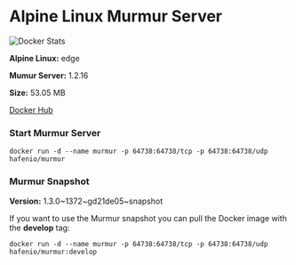 # Alpine Linux Murmur Server

![Docker Stats](http://dockeri.co/image/hafenio/murmur)

**Alpine Linux:** edge

**Mumur Server:** 1.2.16

**Size:** 53.05 MB

[Docker Hub](https://hub.docker.com/r/hafenio/murmur/)

### Start Murmur Server
```
docker run -d --name murmur -p 64738:64738/tcp -p 64738:64738/udp hafenio/murmur
```

### Murmur Snapshot

**Version:** 1.3.0~1372~gd21de05~snapshot

If you want to use the Murmur snapshot you can pull the Docker image with the **develop** tag:

```
docker run -d --name murmur -p 64738:64738/tcp -p 64738:64738/udp hafenio/murmur:develop
```
